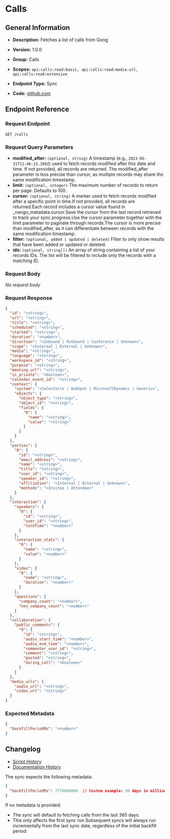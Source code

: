 <!-- BEGIN GENERATED CONTENT -->
# Calls

## General Information

- **Description:** Fetches a list of calls from Gong

- **Version:** 1.0.0
- **Group:** Calls
- **Scopes:** `api:calls:read:basic, api:calls:read:media-url, api:calls:read:extensive`
- **Endpoint Type:** Sync
- **Code:** [github.com](https://github.com/NangoHQ/integration-templates/tree/main/integrations/gong/syncs/calls.ts)


## Endpoint Reference

### Request Endpoint

`GET /calls`

### Request Query Parameters

- **modified_after:** `(optional, string)` A timestamp (e.g., `2023-05-31T11:46:13.390Z`) used to fetch records modified after this date and time. If not provided, all records are returned. The modified_after parameter is less precise than cursor, as multiple records may share the same modification timestamp.
- **limit:** `(optional, integer)` The maximum number of records to return per page. Defaults to 100.
- **cursor:** `(optional, string)` A marker used to fetch records modified after a specific point in time.If not provided, all records are returned.Each record includes a cursor value found in _nango_metadata.cursor.Save the cursor from the last record retrieved to track your sync progress.Use the cursor parameter together with the limit parameter to paginate through records.The cursor is more precise than modified_after, as it can differentiate between records with the same modification timestamp.
- **filter:** `(optional, added | updated | deleted)` Filter to only show results that have been added or updated or deleted.
- **ids:** `(optional, string[])` An array of string containing a list of your records IDs. The list will be filtered to include only the records with a matching ID.

### Request Body

_No request body_

### Request Response

```json
{
  "id": "<string>",
  "url": "<string>",
  "title": "<string>",
  "scheduled": "<string>",
  "started": "<string>",
  "duration": "<number>",
  "direction": "<Inbound | Outbound | Conference | Unknown>",
  "scope": "<Internal | External | Unknown>",
  "media": "<string>",
  "language": "<string>",
  "workspace_id": "<string>",
  "purpose": "<string>",
  "meeting_url": "<string>",
  "is_private": "<boolean>",
  "calendar_event_id": "<string>",
  "context": {
    "system": "<Salesforce | HubSpot | MicrosoftDynamic | Generic>",
    "objects": {
      "object_type": "<string>",
      "object_id": "<string>",
      "fields": {
        "0": {
          "name": "<string>",
          "value": "<string>"
        }
      }
    }
  },
  "parties": {
    "0": {
      "id": "<string>",
      "email_address": "<string>",
      "name": "<string>",
      "title": "<string>",
      "user_id": "<string>",
      "speaker_id": "<string>",
      "affiliation": "<Internal | External | Unknown>",
      "methods": "<Invitee | Attendee>"
    }
  },
  "interaction": {
    "speakers": {
      "0": {
        "id": "<string>",
        "user_id": "<string>",
        "talkTime": "<number>"
      }
    },
    "interaction_stats": {
      "0": {
        "name": "<string>",
        "value": "<number>"
      }
    },
    "video": {
      "0": {
        "name": "<string>",
        "duration": "<number>"
      }
    },
    "questions": {
      "company_count": "<number>",
      "non_company_count": "<number>"
    }
  },
  "collaboration": {
    "public_comments": {
      "0": {
        "id": "<string>",
        "audio_start_time": "<number>",
        "audio_end_time": "<number>",
        "commenter_user_id": "<string>",
        "comment": "<string>",
        "posted": "<string>",
        "during_call": "<boolean>"
      }
    }
  },
  "media_urls": {
    "audio_url": "<string>",
    "video_url": "<string>"
  }
}
```

### Expected Metadata

```json
{
  "backfillPeriodMs": "<number>"
}
```

## Changelog

- [Script History](https://github.com/NangoHQ/integration-templates/commits/main/integrations/gong/syncs/calls.ts)
- [Documentation History](https://github.com/NangoHQ/integration-templates/commits/main/integrations/gong/syncs/calls.md)

<!-- END  GENERATED CONTENT -->
The sync expects the following metadata:
```json
{
  "backfillPeriodMs": 7776000000  // Custom example: 90 days in milliseconds
}
```
If no metadata is provided:
- The sync will default to fetching calls from the last 365 days.
- This only affects the first sync run
Subsequent syncs will always run incrementally from the last sync date, regardless of the initial backfill period
